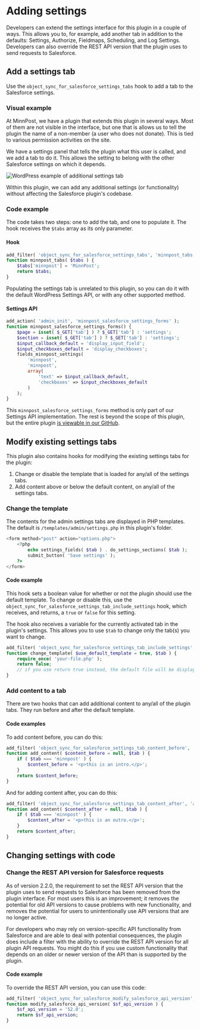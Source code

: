 # Adding settings

Developers can extend the settings interface for this plugin in a couple of ways. This allows you to, for example, add another tab in addition to the defaults: Settings, Authorize, Fieldmaps, Scheduling, and Log Settings. Developers can also override the REST API version that the plugin uses to send requests to Salesforce.

## Add a settings tab

Use the `object_sync_for_salesforce_settings_tabs` hook to add a tab to the Salesforce settings.

### Visual example

At MinnPost, we have a plugin that extends this plugin in several ways. Most of them are not visible in the interface, but one that is allows us to tell the plugin the name of a non-member (a user who does not donate). This is tied to various permission activities on the site.

We have a settings panel that tells the plugin what this user is called, and we add a tab to do it. This allows the setting to belong with the other Salesforce settings on which it depends.

![WordPress example of additional settings tab](./assets/img/screenshots/04-wordpress-add-settings-tab.png)

Within this plugin, we can add any additional settings (or functionality) without affecting the Salesforce plugin's codebase.

### Code example

The code takes two steps: one to add the tab, and one to populate it. The hook receives the `$tabs` array as its only parameter.

#### Hook

```php
add_filter( 'object_sync_for_salesforce_settings_tabs', 'minnpost_tabs', 10, 1 );
function minnpost_tabs( $tabs ) {
    $tabs['minnpost'] = 'MinnPost';
    return $tabs;
}
```

Populating the settings tab is unrelated to this plugin, so you can do it with the default WordPress Settings API, or with any other supported method.

#### Settings API

```php
add_action( 'admin_init', 'minnpost_salesforce_settings_forms' );
function minnpost_salesforce_settings_forms() {
    $page = isset( $_GET['tab'] ) ? $_GET['tab'] : 'settings';
    $section = isset( $_GET['tab'] ) ? $_GET['tab'] : 'settings';
    $input_callback_default = 'display_input_field';
    $input_checkboxes_default = 'display_checkboxes';
    fields_minnpost_settings(
        'minnpost',
        'minnpost',
        array(
            'text' => $input_callback_default,
            'checkboxes' => $input_checkboxes_default
        )
    );
}
```

This `minnpost_salesforce_settings_forms` method is only part of our Settings API implementation. The rest is beyond the scope of this plugin, but the entire plugin [is viewable in our GitHub](https://github.com/MinnPost/minnpost-wordpress-salesforce-plugin).

## Modify existing settings tabs

This plugin also contains hooks for modifying the existing settings tabs for the plugin:

1. Change or disable the template that is loaded for any/all of the settings tabs.
2. Add content above or below the default content, on any/all of the settings tabs.

### Change the template

The contents for the admin settings tabs are displayed in PHP templates. The default is `/templates/admin/settings.php` in this plugin's folder.

```php
<form method="post" action="options.php">
    <?php
        echo settings_fields( $tab ) . do_settings_sections( $tab );
        submit_button( 'Save settings' );
    ?>
</form>
```

#### Code example

This hook sets a boolean value for whether or not the plugin should use the default template. To change or disable this, use the `object_sync_for_salesforce_settings_tab_include_settings` hook, which receives, and returns, a `true` or `false` for this setting.

The hook also receives a variable for the currently activated tab in the plugin's settings. This allows you to use `$tab` to change only the tab(s) you want to change.

```php
add_filter( 'object_sync_for_salesforce_settings_tab_include_settings', 'change_template', 10, 2 );
function change_template( $use_default_template = true, $tab ) {
    require_once( 'your-file.php' );
    return false;
    // if you use return true instead, the default file will be displayed after whatever you use, so you can combine with, or entirely replace, the plugin's default
}
```

### Add content to a tab

There are two hooks that can add additional content to any/all of the plugin tabs. They run before and after the default template.

#### Code examples

To add content before, you can do this:

```php
add_filter( 'object_sync_for_salesforce_settings_tab_content_before', 'add_content', 10, 2 );
function add_content( $content_before = null, $tab ) {
    if ( $tab === 'minnpost' ) {
        $content_before = '<p>this is an intro.</p>';
    }
    return $content_before;
}
```

And for adding content after, you can do this:

```php
add_filter( 'object_sync_for_salesforce_settings_tab_content_after', 'add_content', 10, 2 );
function add_content( $content_after = null, $tab ) {
    if ( $tab === 'minnpost' ) {
        $content_after = '<p>this is an outro.</p>';
    }
    return $content_after;
}
```

## Changing settings with code

### Change the REST API version for Salesforce requests

As of version 2.2.0, the requirement to set the REST API version that the plugin uses to send requests to Salesforce has been removed from the plugin interface. For most users this is an improvement; it removes the potential for old API versions to cause problems with new functionality, and removes the potential for users to unintentionally use API versions that are no longer active.

For developers who may rely on version-specific API functionality from Salesforce and are able to deal with potential consequences, the plugin does include a filter with the ability to override the REST API version for all plugin API requests. You might do this if you use custom functionality that depends on an older or newer version of the API than is supported by the plugin.

#### Code example

To override the REST API version, you can use this code:

```php
add_filter( 'object_sync_for_salesforce_modify_salesforce_api_version', 'modify_salesforce_api_version', 10, 1 );
function modify_salesforce_api_version( $sf_api_version ) {
    $sf_api_version = '52.0';
    return $sf_api_version;
}
```
